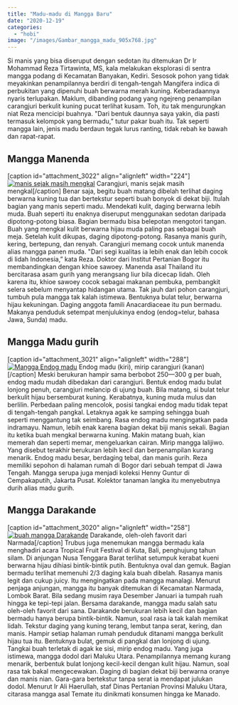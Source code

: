 ```yaml
---
title: "Madu-madu di Mangga Baru"
date: "2020-12-19"
categories: 
  - "hobi"
image: "/images/Gambar_mangga_madu_905x768.jpg"
---
```


Si manis yang bisa diseruput dengan sedotan itu ditemukan Dr Ir Mohammad Reza Tirtawinta, MS, kala melakukan eksplorasi di sentra mangga podang di Kecamatan Banyakan, Kediri. Sesosok pohon yang tidak meyakinkan penampilannya berdiri di tengah-tengah Mangifera indica di perbukitan yang dipenuhi buah berwarna merah kuning. Keberadaannya nyaris terlupakan. Maklum, dibanding podang yang ngejreng penampilan carangjuri berkulit kuning pucat terlihat kusam. Toh, itu tak mengurungkan niat Reza mencicipi buahnya. "Dari bentuk daunnya saya yakin, dia pasti termasuk kelompok yang bermadu,” tutur pakar buah itu. Tak seperti mangga lain, jenis madu berdaun tegak lurus ranting, tidak rebah ke bawah dan rapat-rapat.

## Mangga Manenda

\[caption id="attachment\_3022" align="alignleft" width="224"\][![manis sejak masih mengkal](/images/Gambar_mangga_ntb_587x768.jpg)](http://localhost/mitra/wp-content/uploads/2020/12/Gambar_mangga_ntb_587x768.jpg) Carangjuri, manis sejak masih mengkal\[/caption\] Benar saja, begitu buah matang dibelah terlihat daging berwarna kuning tua dan bertekstur seperti buah bonyok di dekat biji. Itulah bagian yang manis seperti madu. Mendekati kulit, daging berwarna lebih muda. Buah seperti itu enaknya diseruput menggunakan sedotan daripada dipotong-potong biasa. Bagian bermadu bisa belepotan mengotori tangan. Buah yang mengkal kulit berwarna hijau muda paling pas sebagai buah meja. Setelah kulit dikupas, daging dipotong-potong. Rasanya manis gurih, kering, bertepung, dan renyah. Carangjuri memang cocok untuk manenda alias mangga panen muda. "Dari segi kualitas ia lebih enak dan lebih cocok di lidah Indonesia,” kata Reza. Doktor dari Institut Pertanian Bogor itu membandingkan dengan khioe sawoey. Manenda asal Thailand itu bercitarasa asam gurih yang merangsang liur bila dicecap lidah. Oleh karena itu, khioe sawoey cocok sebagai makanan pembuka, pembangkit selera sebelum menyantap hidangan utama. Tak jauh dari pohon carangjuri, tumbuh pula mangga tak kalah istimewa. Bentuknya bulat telur, berwarna hijau kekuningan. Daging anggota famili Anacardiaceae itu pun bermadu. Makanya penduduk setempat menjulukinya endog (endog=telur, bahasa Jawa, Sunda) madu.

## Mangga Madu gurih

\[caption id="attachment\_3021" align="alignleft" width="288"\][![Mangga Endog madu](/images/Gambar_carangjuri_994x768.jpg)](http://localhost/mitra/wp-content/uploads/2020/12/Gambar_carangjuri_994x768.jpg) Endog madu (kiri), mirip carangjuri (kanan)\[/caption\] Meski berukuran hampir sama berbobot 250—300 g per buah, endog madu mudah dibedakan dari carangjuri. Bentuk endog madu bulat lonjong penuh, carangjuri melancip di ujung buah. Bila matang, si bulat telur berkulit hijau bersemburat kuning. Kerabatnya, kuning muda mulus dan berlilin. Perbedaan paling mencolok, posisi tangkai endog madu tidak tepat di tengah-tengah pangkal. Letaknya agak ke samping sehingga buah seperti menggantung tak seimbang. Rasa endog madu mengingatkan pada indramayu. Namun, lebih enak karena bagian dekat biji manis sekali. Bagian itu ketika buah mengkal berwarna kuning. Makin matang buah, kian memerah dan seperti memar, mengeluarkan cairan. Mirip mangga lalijiwo. Yang disebut terakhir berukuran lebih kecil dan berpenampilan kurang menarik. Endog madu besar, berdaging tebal, dan manis gurih. Reza memiliki sepohon di halaman rumah di Bogor dari sebuah tempat di Jawa Tengah. Mangga serupa juga menjadi koleksi Henny Guntur di Cempakaputih, Jakarta Pusat. Kolektor tanaman langka itu menyebutnya durih alias madu gurih.

## Mangga Darakande

\[caption id="attachment\_3020" align="alignleft" width="258"\][![buah mangga Darakande](/images/Gambar_darakande_967x768.jpg)](http://localhost/mitra/wp-content/uploads/2020/12/Gambar_darakande_967x768.jpg) Darakande, oleh-oleh favorit dari Narmada\[/caption\] Trubus juga menemukan mangga bermadu kala menghadiri acara Tropical Fruit Festival di Kuta, Bali, penghujung tahun silam. Di anjungan Nusa Tenggara Barat terlihat setumpuk kerabat kueni berwarna hijau dihiasi bintik-bintik putih. Bentuknya oval dan gemuk. Bagian bermadu terlihat memenuhi 2/3 daging kala buah dibelah. Rasanya manis legit dan cukup juicy. Itu mengingatkan pada mangga manalagi. Menurut penjaga anjungan, mangga itu banyak ditemukan di Kecamatan Narmada, Lombok Barat. Bila sedang musim raya Desember Januari ia tumpah ruah hingga ke tepi-tepi jalan. Bersama darakande, mangga madu salah satu oleh-oleh favorit dari sana. Darakande berukuran lebih kecil dan bagian bermadu hanya berupa bintik-bintik. Namun, soal rasa ia tak kalah memikat lidah. Tekstur daging yang kuning terang, lembut tanpa serat, kering, dan manis. Hampir setiap halaman rumah penduduk ditanami mangga berkulit hijau tua itu. Bentuknya bulat, gemuk di pangkal dan lonjong di ujung. Tangkai buah terletak di agak ke sisi, mirip endog madu. Yang juga istimewa, mangga dodol dari Maluku Utara. Penampilannya memang kurang menarik, berbentuk bulat lonjong kecil-kecil dengan kulit hijau. Namun, soal rasa tak bakal mengecewakan. Daging di bagian dekat biji berwarna oranye dan manis nian. Gara-gara bertekstur tanpa serat ia mendapat julukan dodol. Menurut Ir Ali Haerullah, staf Dinas Pertanian Provinsi Maluku Utara, citarasa mangga asal Temate itu dinikmati konsumen hingga ke Manado.
